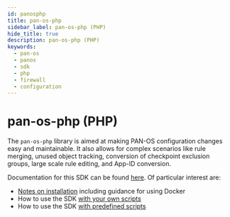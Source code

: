 ```yaml
---
id: panosphp
title: pan-os-php
sidebar_label: pan-os-php (PHP)
hide_title: true
description: pan-os-php (PHP)
keywords:
  - pan-os
  - panos
  - sdk
  - php
  - firewall
  - configuration
---
```


# pan-os-php (PHP)

The ```pan-os-php``` library is aimed at making PAN-OS configuration changes easy and maintainable. It also allows for complex scenarios like rule merging, unused object tracking, conversion of checkpoint exclusion groups, large scale rule editing, and App-ID conversion.

Documentation for this SDK can be found [here](https://github.com/PaloAltoNetworks/pan-os-php). Of particular interest are:
- [Notes on installation](https://github.com/PaloAltoNetworks/pan-os-php#installation) including guidance for using Docker
- How to use the SDK [with your own scripts](https://github.com/PaloAltoNetworks/pan-os-php/blob/main/READMEcustomScripting.md)
- How to use the SDK [with predefined scripts](https://github.com/PaloAltoNetworks/pan-os-php/blob/main/READMEutil.md)
